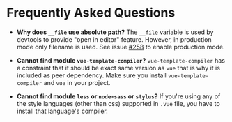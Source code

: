 # Frequently Asked Questions

- **Why does `__file` use absolute path?**
  The `__file` variable is used by devtools to provide "open in editor" feature. However, in production mode only filename is used. See issue [#258](https://github.com/vuejs/rollup-plugin-vue/issues/258) to enable production mode.

- **Cannot find module `vue-template-compiler`?**
  `vue-template-compiler` has a constraint that it should be exact same version as `vue` that is why it is included as peer dependency. Make sure you install `vue-template-compiler` and `vue` in your project.

- **Cannot find module `less` or `node-sass` or `stylus`?**
  If you're using any of the style languages (other than css) supported in `.vue` file, you have to install that language's compiler.